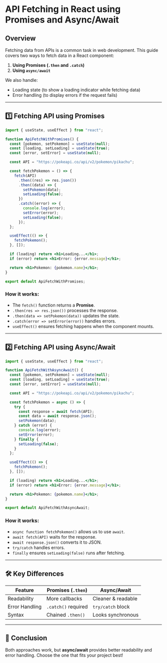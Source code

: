# API Fetching in React using Promises and Async/Await

## Overview
Fetching data from APIs is a common task in web development. This guide covers two ways to fetch data in a React component:

1. **Using Promises (`.then` and `.catch`)**
2. **Using `async/await`**

We also handle:
- Loading state (to show a loading indicator while fetching data)
- Error handling (to display errors if the request fails)

---

## 1️⃣ Fetching API using Promises

```jsx
import { useState, useEffect } from "react";

function ApiFetchWithPromises() {
  const [pokemon, setPokemon] = useState(null);
  const [loading, setLoading] = useState(true);
  const [error, setError] = useState(null);

  const API = "https://pokeapi.co/api/v2/pokemon/pikachu";

  const fetchPokemon = () => {
    fetch(API)
      .then((res) => res.json())
      .then((data) => {
        setPokemon(data);
        setLoading(false);
      })
      .catch((error) => {
        console.log(error);
        setError(error);
        setLoading(false);
      });
  };

  useEffect(() => {
    fetchPokemon();
  }, []);

  if (loading) return <h1>Loading...</h1>;
  if (error) return <h1>Error: {error.message}</h1>;

  return <h1>Pokemon: {pokemon.name}</h1>;
}

export default ApiFetchWithPromises;
```

### How it works:
- The `fetch()` function returns a **Promise**.
- `.then(res => res.json())` processes the response.
- `.then(data => setPokemon(data))` updates the state.
- `.catch(error => setError(error))` handles errors.
- `useEffect()` ensures fetching happens when the component mounts.

---

## 2️⃣ Fetching API using Async/Await

```jsx
import { useState, useEffect } from "react";

function ApiFetchWithAsyncAwait() {
  const [pokemon, setPokemon] = useState(null);
  const [loading, setLoading] = useState(true);
  const [error, setError] = useState(null);

  const API = "https://pokeapi.co/api/v2/pokemon/pikachu";

  const fetchPokemon = async () => {
    try {
      const response = await fetch(API);
      const data = await response.json();
      setPokemon(data);
    } catch (error) {
      console.log(error);
      setError(error);
    } finally {
      setLoading(false);
    }
  };

  useEffect(() => {
    fetchPokemon();
  }, []);

  if (loading) return <h1>Loading...</h1>;
  if (error) return <h1>Error: {error.message}</h1>;

  return <h1>Pokemon: {pokemon.name}</h1>;
}

export default ApiFetchWithAsyncAwait;
```

### How it works:
- `async function fetchPokemon()` allows us to use `await`.
- `await fetch(API)` waits for the response.
- `await response.json()` converts it to JSON.
- `try/catch` handles errors.
- `finally` ensures `setLoading(false)` runs after fetching.

---

## 🛠 Key Differences
| Feature            | Promises (`.then`)       | Async/Await          |
|------------------|----------------------|--------------------|
| Readability      | More callbacks       | Cleaner & readable |
| Error Handling   | `.catch()` required  | `try/catch` block  |
| Syntax           | Chained `.then()`    | Looks synchronous  |

---

## 🚀 Conclusion
Both approaches work, but **async/await** provides better readability and error handling. Choose the one that fits your project best!



